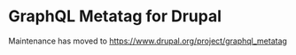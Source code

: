 # GraphQL Metatag for Drupal

Maintenance has moved to https://www.drupal.org/project/graphql_metatag
